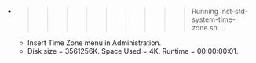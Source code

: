 * >>>>>>>>> Running inst-std-system-time-zone.sh ...
  * Insert Time Zone menu in Administration.
  * Disk size = 3561256K. Space Used = 4K. Runtime = 00:00:00:01.
